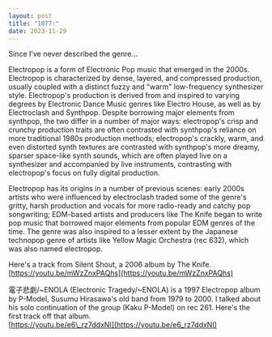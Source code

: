```yaml
---
layout: post
title: "1077:"
date: 2023-11-29
---
```


Since I've never described the genre...

Electropop is a form of Electronic Pop music that emerged in the 2000s. Electropop is characterized by dense, layered, and compressed production, usually coupled with a distinct fuzzy and "warm" low-frequency synthesizer style. Electropop's production is derived from and inspired to varying degrees by Electronic Dance Music genres like Electro House, as well as by Electroclash and Synthpop. Despite borrowing major elements from synthpop, the two differ in a number of major ways: electropop's crisp and crunchy production traits are often contrasted with synthpop's reliance on more traditional 1980s production methods; electropop's crackly, warm, and even distorted synth textures are contrasted with synthpop's more dreamy, sparser space-like synth sounds, which are often played live on a synthesizer and accompanied by live instruments, contrasting with electropop's focus on fully digital production.

Electropop has its origins in a number of previous scenes: early 2000s artists who were influenced by electroclash traded some of the genre's gritty, harsh production and vocals for more radio-ready and catchy pop songwriting; EDM-based artists and producers like The Knife began to write pop music that borrowed major elements from popular EDM genres of the time. The genre was also inspired to a lesser extent by the Japanese technopop genre of artists like Yellow Magic Orchestra (rec 632), which was also named electropop.

Here's a track from Silent Shout, a 2006 album by The Knife.  
[https://youtu.be/mWzZnxPAQhs](https://youtu.be/mWzZnxPAQhs)

電子悲劇/\~ENOLA (Electronic Tragedy/\~ENOLA) is a 1997 Electropop album by P-Model, Susumu Hirasawa's old band from 1979 to 2000\. I talked about his solo continuation of the group (Kaku P-Model) on rec 261\. Here's the first track off that album.  
[https://youtu.be/e6\_rz7ddxNI](https://youtu.be/e6_rz7ddxNI)
